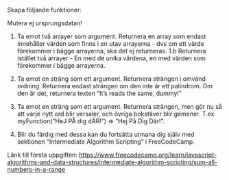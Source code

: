 Skapa följande funktioner:

Mutera ej ursprungsdatan!

1. Ta emot två arrayer som argument. Returnera en array som endast innehåller värden som finns i en utav arrayerna - dvs om ett värde förekommer i bägge arrayerna, ska det ej returneras.
1.b Returnera istället två arrayer - En med de unika värdena, en med värden som förekommer i bägge arrayerna.

2. Ta emot en sträng som ett argument. Returnera strängen i omvänd ordning.
Returnera endast strängen om den inte är ett palindrom. Om den är det, returnera texten “It’s reads the same, dummy!”

3. Ta emot en sträng som ett argument. Returnera strängen, men gör nu så att varje nytt ord blir versaler, och övriga bokstäver blir gemener. T.ex myFunction(“HeJ PÅ dig dÄR!”) => “Hej På Dig Där!”.


4. Blir du färdig med dessa kan du fortsätta utmana dig själv med sektionen “Intermediate Algorithm Scripting” i FreeCodeCamp. 

Länk till första uppgiften: https://www.freecodecamp.org/learn/javascript-algorithms-and-data-structures/intermediate-algorithm-scripting/sum-all-numbers-in-a-range